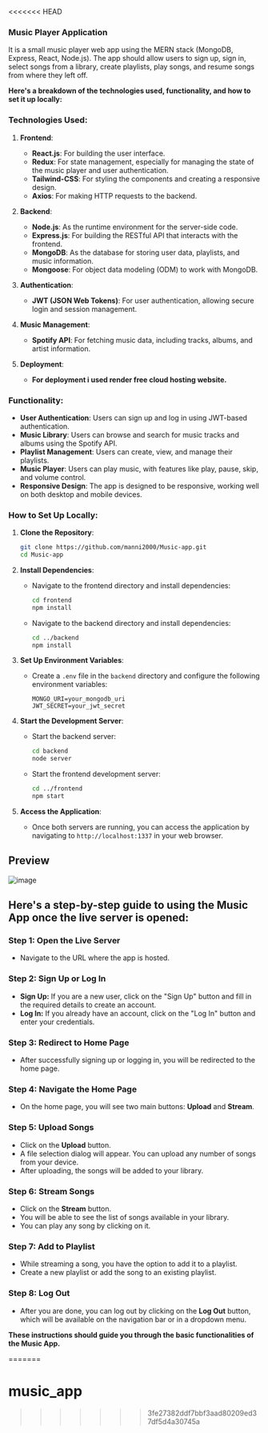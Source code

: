 <<<<<<< HEAD
### Music Player Application
It is a small music player web app using the MERN stack (MongoDB, Express, React, Node.js). The app should allow users to sign up, sign in, select songs from a library, create playlists, play songs, and resume songs from where they left off.

**Here's a breakdown of the technologies used, functionality, and how to set it up locally:**

### Technologies Used:
1. **Frontend**:
   - **React.js**: For building the user interface.
   - **Redux**: For state management, especially for managing the state of the music player and user authentication.
   - **Tailwind-CSS**: For styling the components and creating a responsive design.
   - **Axios**: For making HTTP requests to the backend.

2. **Backend**:
   - **Node.js**: As the runtime environment for the server-side code.
   - **Express.js**: For building the RESTful API that interacts with the frontend.
   - **MongoDB**: As the database for storing user data, playlists, and music information.
   - **Mongoose**: For object data modeling (ODM) to work with MongoDB.

3. **Authentication**:
   - **JWT (JSON Web Tokens)**: For user authentication, allowing secure login and session management.

4. **Music Management**:
   - **Spotify API**: For fetching music data, including tracks, albums, and artist information.
  
5. **Deployment**:
   - **For deployment i used render free cloud hosting website.**

### Functionality:
- **User Authentication**: Users can sign up and log in using JWT-based authentication.
- **Music Library**: Users can browse and search for music tracks and albums using the Spotify API.
- **Playlist Management**: Users can create, view, and manage their playlists.
- **Music Player**: Users can play music, with features like play, pause, skip, and volume control.
- **Responsive Design**: The app is designed to be responsive, working well on both desktop and mobile devices.

### How to Set Up Locally:

1. **Clone the Repository**:
   ```bash
   git clone https://github.com/manni2000/Music-app.git
   cd Music-app
   ```

2. **Install Dependencies**:
   - Navigate to the frontend directory and install dependencies:
     ```bash
     cd frontend
     npm install
     ```
   - Navigate to the backend directory and install dependencies:
     ```bash
     cd ../backend
     npm install
     ```

3. **Set Up Environment Variables**:
   - Create a `.env` file in the `backend` directory and configure the following environment variables:
     ```env
     MONGO_URI=your_mongodb_uri
     JWT_SECRET=your_jwt_secret
     ```

4. **Start the Development Server**:
   - Start the backend server:
     ```bash
     cd backend
     node server
     ```
   - Start the frontend development server:
     ```bash
     cd ../frontend
     npm start
     ```

5. **Access the Application**:
   - Once both servers are running, you can access the application by navigating to `http://localhost:1337` in your web browser.
  
## Preview
![image](https://github.com/user-attachments/assets/8f855e54-56d0-4917-b957-6b0387f50695)

## Here's a step-by-step guide to using the Music App once the live server is opened:

### Step 1: Open the Live Server
- Navigate to the URL where the app is hosted.

### Step 2: Sign Up or Log In
- **Sign Up:** If you are a new user, click on the "Sign Up" button and fill in the required details to create an account.
- **Log In:** If you already have an account, click on the "Log In" button and enter your credentials.

### Step 3: Redirect to Home Page
- After successfully signing up or logging in, you will be redirected to the home page.

### Step 4: Navigate the Home Page
- On the home page, you will see two main buttons: **Upload** and **Stream**.

### Step 5: Upload Songs
- Click on the **Upload** button.
- A file selection dialog will appear. You can upload any number of songs from your device.
- After uploading, the songs will be added to your library.

### Step 6: Stream Songs
- Click on the **Stream** button.
- You will be able to see the list of songs available in your library.
- You can play any song by clicking on it.

### Step 7: Add to Playlist
- While streaming a song, you have the option to add it to a playlist.
- Create a new playlist or add the song to an existing playlist.

### Step 8: Log Out
- After you are done, you can log out by clicking on the **Log Out** button, which will be available on the navigation bar or in a dropdown menu.

**These instructions should guide you through the basic functionalities of the Music App.**



=======
# music_app
>>>>>>> 3fe27382ddf7bbf3aad80209ed37df5d4a30745a
